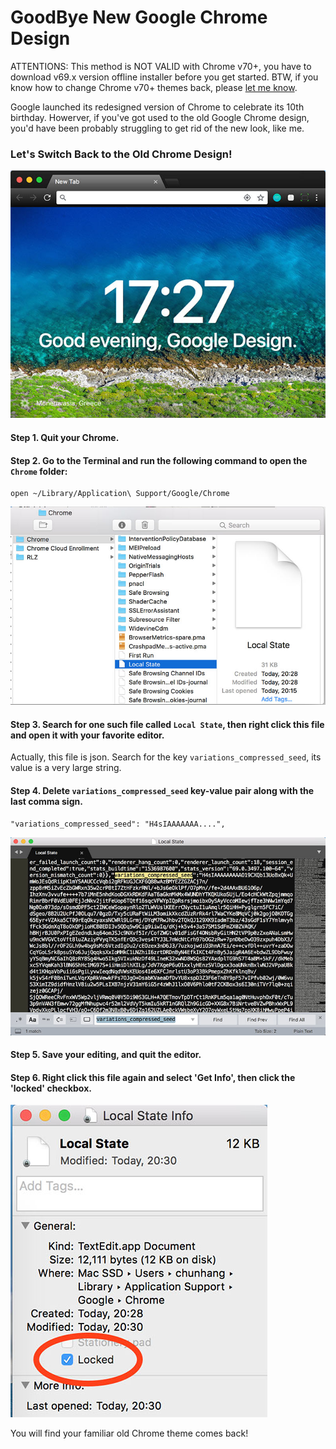 # GoodBye New Google Chrome Design

ATTENTIONS: This method is NOT VALID with Chrome v70+, you have to download v69.x version offline installer before you get started. BTW, if you know how to change Chrome v70+ themes back, please [let me know](../../issues/new).

Google launched its redesigned version of Chrome to celebrate its 10th birthday. Howerver, if you've got used to the old Google Chrome design, you'd have been probably struggling to get rid of the new look, like me.

### Let's Switch Back to the Old Chrome Design!

![img](./imgs/chrome.jpg)

#### Step 1. Quit your Chrome.

#### Step 2. Go to the Terminal and run the following command to open the `Chrome` folder:

```
open ~/Library/Application\ Support/Google/Chrome
```

![img](./imgs/folder.jpg)

#### Step 3. Search for one such file called `Local State`, then right click this file and open it with your favorite editor.

Actually, this file is json. Search for the key `variations_compressed_seed`, its value is a very large string.

#### Step 4. Delete `variations_compressed_seed` key-value pair along with the last comma sign.

```
"variations_compressed_seed": "H4sIAAAAAAA....",
```

![img](./imgs/sublime.jpg)

#### Step 5. Save your editing, and quit the editor.

#### Step 6. Right click this file again and select 'Get Info', then click the 'locked' checkbox.

![img](./imgs/info.jpg)

You will find your familiar old Chrome theme comes back!
